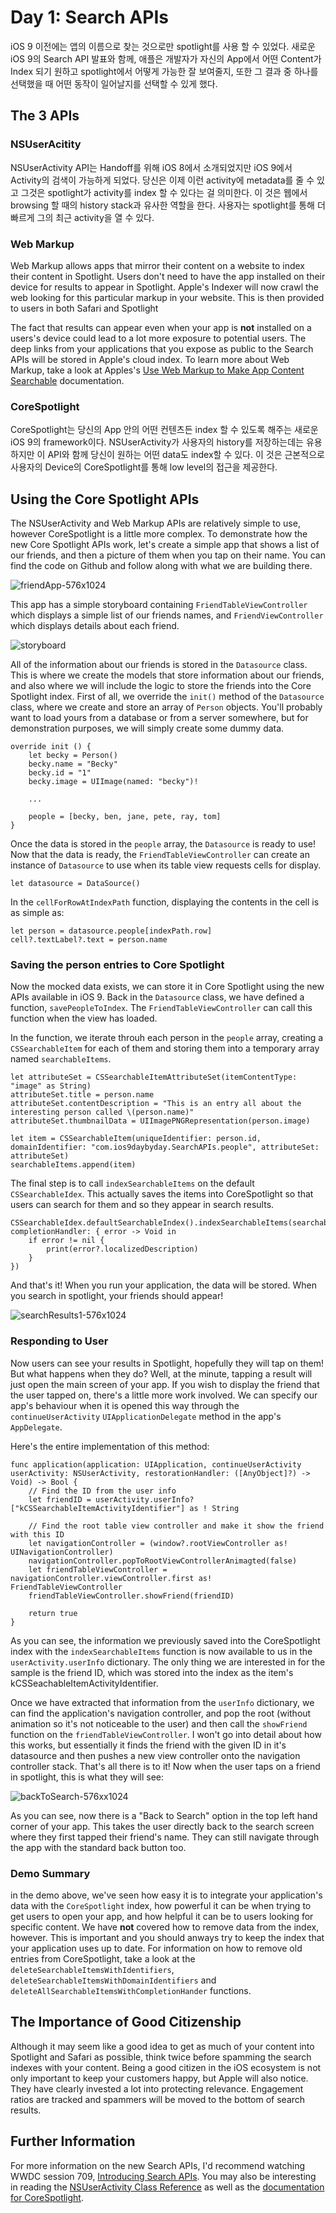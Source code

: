 # Day 1: Search APIs

iOS 9 이전에는 앱의 이름으로 찾는 것으로만 spotlight를 사용 할 수 있었다. 새로운 iOS 9의 Search API 발표와 함께, 애플은 개발자가 자신의 App에서 어떤 Content가 Index 되기 원하고 spotlight에서 어떻게 가능한 잘 보여줄지, 또한 그 결과 중 하나를 선택했을 때 어떤 동작이 일어날지를 선택할 수 있게 했다.

## The 3 APIs

### NSUserAcitity

NSUserActivity API는 Handoff를 위해 iOS 8에서 소개되었지만 iOS 9에서 Activity의 검색이 가능하게 되었다. 당신은 이제 이런 activity에 metadata를 줄 수 있고 그것은 spotlight가 activity를 index 할 수 있다는 걸 의미한다. 이 것은 웹에서 browsing 할 때의 history stack과 유사한 역할을 한다. 사용자는 spotlight를 통해 더 빠르게 그의 최근 activity을 열 수 있다.

### Web Markup

Web Markup allows apps that mirror their content on a website to index their content in Spotlight. Users don't need to have the app installed on their device for results to appear in Spotlight. Apple's Indexer will now crawl the web looking for this particular markup in your website. This is then provided to users in both Safari and Spotlight

The fact that results can appear even when your app is **not** installed on a users's device could lead to a lot more exposure to potential users. The deep links from your applications that you expose as public to the Search APIs will be stored in Apple's cloud index. To learn more about Web Markup, take a look at Apples's [Use Web Markup to Make App Content Searchable](https://developer.apple.com/library/prerelease/ios/releasenotes/General/WhatsNewIniOS/Articles/iOS9.html#//apple_ref/doc/uid/TP40016198-SW4) documentation.


### CoreSpotlight

CoreSpotlight는 당신의 App 안의 어떤 컨텐츠든 index 할 수 있도록 해주는 새로운 iOS 9의 framework이다. NSUserActivity가 사용자의 history를 저장하는데는 유용하지만 이 API와 함께 당신이 원하는 어떤 data도 index할 수 있다.  이 것은 근본적으로 사용자의 Device의 CoreSpotlight를 통해 low level의 접근을 제공한다.


## Using the Core Spotlight APIs

The NSUserActivity and Web Markup APIs are relatively simple to use, however CoreSpotlight is a little more complex. To demonstrate how the new Core Spotlight APIs work, let's create a simple app that shows a list of our friends, and then a picture of them when you tap on their name. You can find the code on Github and follow along with what we are building there.

![friendApp-576x1024](https://www.shinobicontrols.com/wp-content/uploads/2015/07/friendApp-576x1024.png)

This app has a simple storyboard containing `FriendTableViewController` which displays a simple list of our friends names, and `FriendViewController` which displays details about each friend.

![storyboard](https://www.shinobicontrols.com/wp-content/uploads/2015/07/storyboard.png)

All of the information about our friends is stored in the `Datasource` class. This is where we create the models that store information about our friends, and also where we will include the logic to store the friends into the Core Spotlight index.
First of all, we override the `init()` method of the `Datasource` class, where we create and store an array of `Person` objects. You'll probably want to load yours from a database or from a server somewhere, but for demonstration purposes,  we will simply create some dummy data.

	override init () {
		let becky = Person()
		becky.name = "Becky"
		becky.id = "1"
		becky.image = UIImage(named: "becky")!
		
		...
		
		people = [becky, ben, jane, pete, ray, tom]
	}
	
Once the data is stored in the `people` array, the `Datasource` is ready to use!
Now that the data is ready, the `FriendTableViewController` can create an instance of `Datasource` to use when its table view requests cells for display.

	let datasource = DataSource()
	
In the `cellForRowAtIndexPath` function, displaying the contents in the cell is as simple as:

	let person = datasource.people[indexPath.row]
	cell?.textLabel?.text = person.name


### Saving the person entries to Core Spotlight

Now the mocked data exists, we can store it in Core Spotlight using the new APIs available in iOS 9. Back in the `Datasource` class, we have defined a function, `savePeopleToIndex`.  The `FriendTableViewController` can call this function when the view has loaded.

In the function, we iterate throuh each person in the `people` array, creating a `CSSearchableItem` for each of them and storing them into a temporary array named `searchableItems`.

	let attributeSet = CSSearchableItemAttributeSet(itemContentType: "image" as String)
	attributeSet.title = person.name
	attributeSet.contentDescription = "This is an entry all about the interesting person called \(person.name)"
	attributeSet.thumbnailData = UIImagePNGRepresentation(person.image)
	
	let item = CSSearchableItem(uniqueIdentifier: person.id, domainIdentifier: "com.ios9daybyday.SearchAPIs.people", attributeSet: attributeSet)
	searchableItems.append(item)
	
The final step is to call `indexSearchableItems` on the default `CSSearchableIdex`.
This actually saves the items into CoreSpotlight so that users can search for them and so they appear in search results.

	CSSearchableIdex.defaultSearchableIndex().indexSearchableItems(searchableItems, completionHandler: { error -> Void in
		if error != nil {
			print(error?.localizedDescription)
		}
	})
	
And that's it! When you run your application, the data will be stored. When you search in spotlight, your friends should appear!

![searchResults1-576x1024](https://www.shinobicontrols.com/wp-content/uploads/2015/07/searchResults1-576x1024.png)


### Responding to User

Now users can see your results in Spotlight, hopefully they will tap on them! But what happens when they do? Well, at the minute, tapping a result will just open the main screen of your app. If you wish to display the friend that the user tapped on, there's a little more work involved. We can specify our app's behaviour when it is opened this way through the `continueUserActivity` `UIApplicationDelegate` method in the app's `AppDelegate`.

Here's  the entire implementation of this method:

	func application(application: UIApplication, continueUserActivity userActivity: NSUserActivity, restorationHandler: ([AnyObject]?) -> Void) -> Bool {
		// Find the ID from the user info
		let friendID = userActivity.userInfo?["kCSSearchableItemActivityIdentifier"] as ! String
		
		// Find the root table view controller and make it show the friend with this ID
		let navigationController = (window?.rootViewController as! UINavigationController)
		navigationController.popToRootViewControllerAnimagted(false)
		let friendTableViewController = navigationController.viewController.first as! FriendTableViewController
		friendTableViewController.showFriend(friendID)
		
		return true
	}
	
As you can see, the information we previously saved into the CoreSpotlight index with the `indexSearchableItems` function is now available to us in the `userActivity.userInfo` dictionary. The only thing we are interested in for the sample is the friend ID, which was stored into the index as the item's kCSSeachableItemActivityIdentifier.

Once we have extracted that information from the `userInfo` dictionary, we can find the application's navigation controller, and pop the root (without animation so it's not noticeable to the user) and then call the `showFriend` function on the `friendTableViewController`. I won't go into detail about how this works, but essentially it finds the friend with the given ID in it's datasource and then pushes a new view controller onto the navigation controller stack. That's all there is to it! Now when the user taps on a friend in spotlight, this is what they will see:

![backToSearch-576xx1024](https://www.shinobicontrols.com/wp-content/uploads/2015/07/backToSearch-576x1024.png)

As you can see, now there is a "Back to Search" option in the top left hand corner of your app. This takes the user directly back to the search screen where they first tapped their friend's name. They can still navigate through the app with the standard back button too.


### Demo Summary

in the demo above, we've seen how easy it is to integrate your application's data with the `CoreSpotlight` index, how powerful it can be when trying to get users to open your app, and how helpful it can be to users looking for  specific content.
We have **not** covered how to remove data from the index, however. This is important and you should anways try to keep the index that your application uses up to date.
For information on how to remove old entries from CoreSpotlight, take a look at the `deleteSearchableItemsWithIdentifiers`, `deleteSearchableItemsWithDomainIdentifiers` and `deleteAllSearchableItemsWithCompletionHander` functions.


## The Importance of Good Citizenship

Although it may seem like a good idea to get as much of your content into Spotlight and Safari as possible, think twice before spamming the search indexes with your content. Being a good citizen in the iOS ecosystem is not only important to keep your customers happy, but Apple will also notice. They have clearly invested a lot into protecting relevance. Engagement ratios are tracked and spammers will be moved to the bottom of search results.


## Further Information

For more information on the new Search APIs, I'd recommend watching WWDC session 709, [Introducing Search APIs](https://developer.apple.com/videos/wwdc/2015/?id=709). You may also be interesting in reading the [NSUserActivity Class Reference](https://developer.apple.com/library/prerelease/ios/documentation/Foundation/Reference/NSUserActivity_Class/) as well as the [documentation for CoreSpotlight](https://developer.apple.com/library/prerelease/ios/releasenotes/General/WhatsNewIniOS/Articles/iOS9.html#//apple_ref/doc/uid/TP40016198-SW3).

